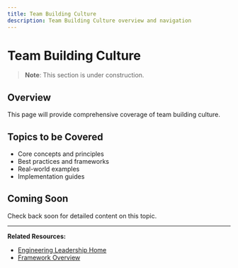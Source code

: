 ```yaml
---
title: Team Building Culture
description: Team Building Culture overview and navigation
---
```


# Team Building Culture

> **Note**: This section is under construction.

## Overview

This page will provide comprehensive coverage of team building culture.

## Topics to be Covered

- Core concepts and principles
- Best practices and frameworks
- Real-world examples
- Implementation guides

## Coming Soon

Check back soon for detailed content on this topic.

---

**Related Resources:**
- [Engineering Leadership Home](../../../../engineering-leadership/index.md)
- [Framework Overview](../../../../engineering-leadership/framework-index.md)
